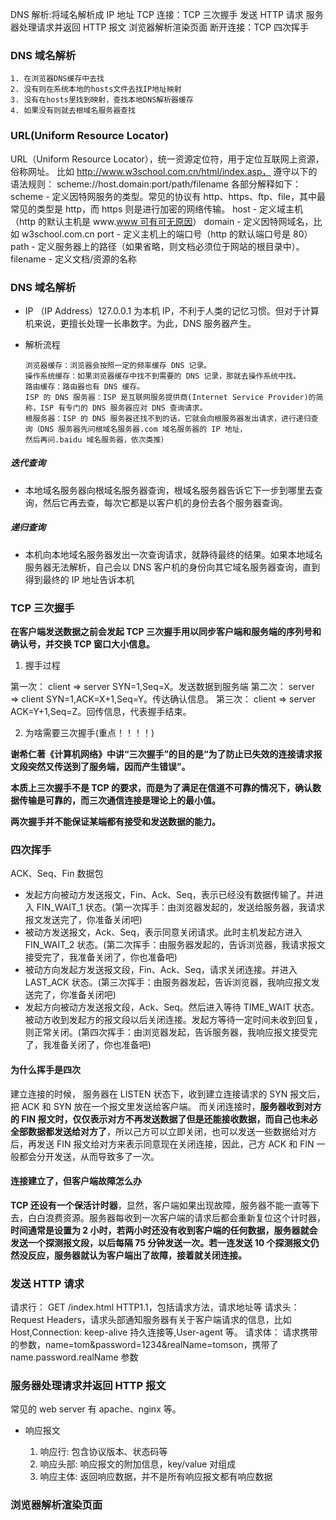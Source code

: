 DNS 解析:将域名解析成 IP 地址
TCP 连接：TCP 三次握手
发送 HTTP 请求
服务器处理请求并返回 HTTP 报文
浏览器解析渲染页面
断开连接：TCP 四次挥手

### DNS 域名解析

    1. 在浏览器DNS缓存中去找
    2. 没有则在系统本地的hosts文件去找IP地址映射
    3. 没有在hosts里找到映射，查找本地DNS解析器缓存
    4. 如果没有则就去根域名服务器查找

### URL(Uniform Resource Locator)

URL（Uniform Resource Locator），统一资源定位符，用于定位互联网上资源，俗称网址。
比如 http://www.w3school.com.cn/html/index.asp，
遵守以下的语法规则：
scheme://host.domain:port/path/filename
各部分解释如下：
scheme - 定义因特网服务的类型。常见的协议有 http、https、ftp、file，其中最常见的类型是 http，而 https 则是进行加密的网络传输。
host - 定义域主机（http 的默认主机是 www.[www 可有可无原因](https://www.jb51.net/yunying/483942.html)）
domain - 定义因特网域名，比如 w3school.com.cn
port - 定义主机上的端口号（http 的默认端口号是 80）
path - 定义服务器上的路径（如果省略，则文档必须位于网站的根目录中）。
filename - 定义文档/资源的名称

### DNS 域名解析

- IP （IP Address）127.0.0.1 为本机 IP，不利于人类的记忆习惯。但对于计算机来说，更擅长处理一长串数字。为此，DNS 服务器产生。

- 解析流程

      浏览器缓存：浏览器会按照一定的频率缓存 DNS 记录。
      操作系统缓存：如果浏览器缓存中找不到需要的 DNS 记录，那就去操作系统中找。
      路由缓存：路由器也有 DNS 缓存。
      ISP 的 DNS 服务器：ISP 是互联网服务提供商(Internet Service Provider)的简称，ISP 有专门的 DNS 服务器应对 DNS 查询请求。
      根服务器：ISP 的 DNS 服务器还找不到的话，它就会向根服务器发出请求，进行递归查询（DNS 服务器先问根域名服务器.com 域名服务器的 IP 地址，
      然后再问.baidu 域名服务器，依次类推）

##### 迭代查询

- 本地域名服务器向根域名服务器查询，根域名服务器告诉它下一步到哪里去查询，然后它再去查，每次它都是以客户机的身份去各个服务器查询。

##### 递归查询

- 本机向本地域名服务器发出一次查询请求，就静待最终的结果。如果本地域名服务器无法解析，自己会以 DNS 客户机的身份向其它域名服务器查询，直到得到最终的 IP 地址告诉本机

### TCP 三次握手

**在客户端发送数据之前会发起 TCP 三次握手用以同步客户端和服务端的序列号和确认号，并交换 TCP 窗口大小信息。**

1. 握手过程

第一次： client => server SYN=1,Seq=X。发送数据到服务端
第二次： server => client SYN=1,ACK=X+1,Seq=Y。传达确认信息。
第三次： client => server ACK=Y+1,Seq=Z。回传信息，代表握手结束。

2. 为啥需要三次握手(重点！！！！)

**谢希仁著《计算机网络》中讲“三次握手”的目的是“为了防止已失效的连接请求报文段突然又传送到了服务端，因而产生错误”。**

**本质上三次握手不是 TCP 的要求，而是为了满足在信道不可靠的情况下，确认数据传输是可靠的，而三次通信连接是理论上的最小值。**

**两次握手并不能保证某端都有接受和发送数据的能力。**

### 四次挥手

ACK、Seq、Fin 数据包

- 发起方向被动方发送报文，Fin、Ack、Seq，表示已经没有数据传输了。并进入 FIN_WAIT_1 状态。(第一次挥手：由浏览器发起的，发送给服务器，我请求报文发送完了，你准备关闭吧)
- 被动方发送报文，Ack、Seq，表示同意关闭请求。此时主机发起方进入 FIN_WAIT_2 状态。(第二次挥手：由服务器发起的，告诉浏览器，我请求报文接受完了，我准备关闭了，你也准备吧)
- 被动方向发起方发送报文段，Fin、Ack、Seq，请求关闭连接。并进入 LAST_ACK 状态。(第三次挥手：由服务器发起，告诉浏览器，我响应报文发送完了，你准备关闭吧)
- 发起方向被动方发送报文段，Ack、Seq。然后进入等待 TIME_WAIT 状态。被动方收到发起方的报文段以后关闭连接。发起方等待一定时间未收到回复，则正常关闭。(第四次挥手：由浏览器发起，告诉服务器，我响应报文接受完了，我准备关闭了，你也准备吧)

#### 为什么挥手是四次

建立连接的时候， 服务器在 LISTEN 状态下，收到建立连接请求的 SYN 报文后，把 ACK 和 SYN 放在一个报文里发送给客户端。
而关闭连接时，**服务器收到对方的 FIN 报文时，仅仅表示对方不再发送数据了但是还能接收数据，而自己也未必全部数据都发送给对方了**，所以己方可以立即关闭，也可以发送一些数据给对方后，再发送 FIN 报文给对方来表示同意现在关闭连接，因此，己方 ACK 和 FIN 一般都会分开发送，从而导致多了一次。

#### 连接建立了，但客户端故障怎么办

**TCP 还设有一个保活计时器**，显然，客户端如果出现故障，服务器不能一直等下去，白白浪费资源。服务器每收到一次客户端的请求后都会重新复位这个计时器，**时间通常是设置为 2 小时，若两小时还没有收到客户端的任何数据，服务器就会发送一个探测报文段，以后每隔 75 分钟发送一次。若一连发送 10 个探测报文仍然没反应，服务器就认为客户端出了故障，接着就关闭连接。**

### 发送 HTTP 请求

请求行： GET /index.html HTTP1.1，包括请求方法，请求地址等
请求头： Request Headers，请求头部通知服务器有关于客户端请求的信息，比如 Host,Connection: keep-alive 持久连接等,User-agent 等。
请求体： 请求携带的参数，name=tom&password=1234&realName=tomson，携带了 name.password.realName 参数

### 服务器处理请求并返回 HTTP 报文

常见的 web server 有 apache、nginx 等。

- 响应报文

  1. 响应行: 包含协议版本、状态码等
  2. 响应头部: 响应报文的附加信息，key/value 对组成
  3. 响应主体: 返回响应数据，并不是所有响应报文都有响应数据

### 浏览器解析渲染页面
